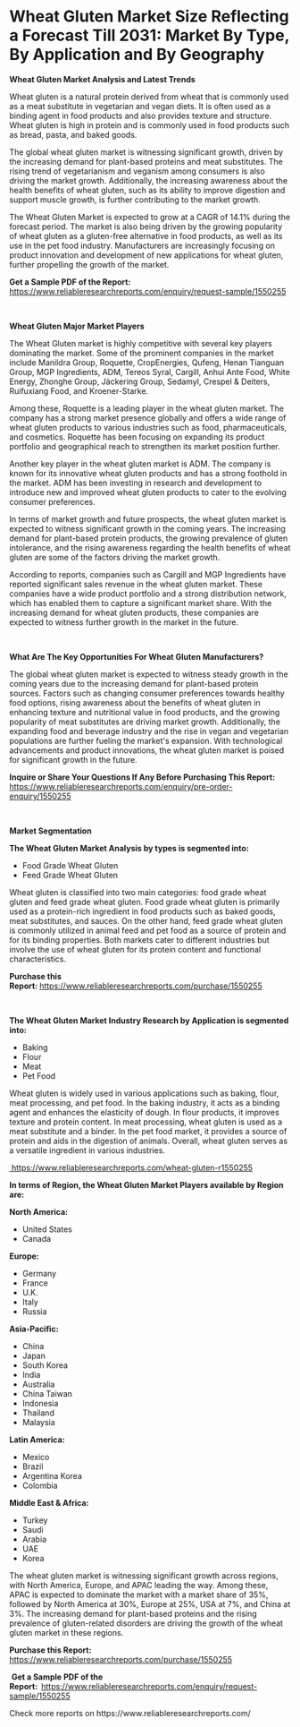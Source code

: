 <p><h1>Wheat Gluten Market Size Reflecting a Forecast Till 2031: Market By Type, By Application and By Geography</h1></p><p><strong>Wheat Gluten Market Analysis and Latest Trends</strong></p>
<p><p>Wheat gluten is a natural protein derived from wheat that is commonly used as a meat substitute in vegetarian and vegan diets. It is often used as a binding agent in food products and also provides texture and structure. Wheat gluten is high in protein and is commonly used in food products such as bread, pasta, and baked goods.</p><p>The global wheat gluten market is witnessing significant growth, driven by the increasing demand for plant-based proteins and meat substitutes. The rising trend of vegetarianism and veganism among consumers is also driving the market growth. Additionally, the increasing awareness about the health benefits of wheat gluten, such as its ability to improve digestion and support muscle growth, is further contributing to the market growth.</p><p>The Wheat Gluten Market is expected to grow at a CAGR of 14.1% during the forecast period. The market is also being driven by the growing popularity of wheat gluten as a gluten-free alternative in food products, as well as its use in the pet food industry. Manufacturers are increasingly focusing on product innovation and development of new applications for wheat gluten, further propelling the growth of the market.</p></p>
<p><strong>Get a Sample PDF of the Report:&nbsp;</strong> <a href="https://www.reliableresearchreports.com/enquiry/request-sample/1550255">https://www.reliableresearchreports.com/enquiry/request-sample/1550255</a></p>
<p>&nbsp;</p>
<p><strong>Wheat Gluten Major Market Players</strong></p>
<p><p>The Wheat Gluten market is highly competitive with several key players dominating the market. Some of the prominent companies in the market include Manildra Group, Roquette, CropEnergies, Qufeng, Henan Tianguan Group, MGP Ingredients, ADM, Tereos Syral, Cargill, Anhui Ante Food, White Energy, Zhonghe Group, Jäckering Group, Sedamyl, Crespel & Deiters, Ruifuxiang Food, and Kroener-Starke.</p><p>Among these, Roquette is a leading player in the wheat gluten market. The company has a strong market presence globally and offers a wide range of wheat gluten products to various industries such as food, pharmaceuticals, and cosmetics. Roquette has been focusing on expanding its product portfolio and geographical reach to strengthen its market position further.</p><p>Another key player in the wheat gluten market is ADM. The company is known for its innovative wheat gluten products and has a strong foothold in the market. ADM has been investing in research and development to introduce new and improved wheat gluten products to cater to the evolving consumer preferences.</p><p>In terms of market growth and future prospects, the wheat gluten market is expected to witness significant growth in the coming years. The increasing demand for plant-based protein products, the growing prevalence of gluten intolerance, and the rising awareness regarding the health benefits of wheat gluten are some of the factors driving the market growth.</p><p>According to reports, companies such as Cargill and MGP Ingredients have reported significant sales revenue in the wheat gluten market. These companies have a wide product portfolio and a strong distribution network, which has enabled them to capture a significant market share. With the increasing demand for wheat gluten products, these companies are expected to witness further growth in the market in the future.</p></p>
<p>&nbsp;</p>
<p><strong>What Are The Key Opportunities For Wheat Gluten Manufacturers?</strong></p>
<p><p>The global wheat gluten market is expected to witness steady growth in the coming years due to the increasing demand for plant-based protein sources. Factors such as changing consumer preferences towards healthy food options, rising awareness about the benefits of wheat gluten in enhancing texture and nutritional value in food products, and the growing popularity of meat substitutes are driving market growth. Additionally, the expanding food and beverage industry and the rise in vegan and vegetarian populations are further fueling the market's expansion. With technological advancements and product innovations, the wheat gluten market is poised for significant growth in the future.</p></p>
<p><strong>Inquire or Share Your Questions If Any Before Purchasing This Report:</strong> <a href="https://www.reliableresearchreports.com/enquiry/pre-order-enquiry/1550255">https://www.reliableresearchreports.com/enquiry/pre-order-enquiry/1550255</a></p>
<p>&nbsp;</p>
<p><strong>Market Segmentation</strong></p>
<p><strong>The Wheat Gluten Market Analysis by types is segmented into:</strong></p>
<p><ul><li>Food Grade Wheat Gluten</li><li>Feed Grade Wheat Gluten</li></ul></p>
<p><p>Wheat gluten is classified into two main categories: food grade wheat gluten and feed grade wheat gluten. Food grade wheat gluten is primarily used as a protein-rich ingredient in food products such as baked goods, meat substitutes, and sauces. On the other hand, feed grade wheat gluten is commonly utilized in animal feed and pet food as a source of protein and for its binding properties. Both markets cater to different industries but involve the use of wheat gluten for its protein content and functional characteristics.</p></p>
<p><strong>Purchase this Report:&nbsp;</strong><a href="https://www.reliableresearchreports.com/purchase/1550255">https://www.reliableresearchreports.com/purchase/1550255</a></p>
<p>&nbsp;</p>
<p><strong>The Wheat Gluten Market Industry Research by Application is segmented into:</strong></p>
<p><ul><li>Baking</li><li>Flour</li><li>Meat</li><li>Pet Food</li></ul></p>
<p><p>Wheat gluten is widely used in various applications such as baking, flour, meat processing, and pet food. In the baking industry, it acts as a binding agent and enhances the elasticity of dough. In flour products, it improves texture and protein content. In meat processing, wheat gluten is used as a meat substitute and a binder. In the pet food market, it provides a source of protein and aids in the digestion of animals. Overall, wheat gluten serves as a versatile ingredient in various industries.</p></p>
<p><a href="https://www.reliableresearchreports.com/wheat-gluten-r1550255">&nbsp;https://www.reliableresearchreports.com/wheat-gluten-r1550255</a></p>
<p><strong>In terms of Region, the Wheat Gluten Market Players available by Region are:</strong></p>
<p>
    <p> <strong> North America: </strong>
        <ul>
            <li>United States</li>
            <li>Canada</li>
        </ul>
        </p> 
    <p> <strong> Europe: </strong>
        <ul>
            <li>Germany</li>
            <li>France</li>
            <li>U.K.</li>
            <li>Italy</li>
            <li>Russia</li>
        </ul>
        </p> 
    <p> <strong> Asia-Pacific: </strong>
        <ul>
            <li>China</li>
            <li>Japan</li>
            <li>South Korea</li>
            <li>India</li>
            <li>Australia</li>
            <li>China Taiwan</li>
            <li>Indonesia</li>
            <li>Thailand</li>
            <li>Malaysia</li>
        </ul>
        </p> 
    <p> <strong> Latin America: </strong>
        <ul>
            <li>Mexico</li>
            <li>Brazil</li>
            <li>Argentina Korea</li>
            <li>Colombia</li>
        </ul>
        </p> 
    <p> <strong> Middle East & Africa: </strong>
        <ul>
            <li>Turkey</li>
            <li>Saudi</li>
            <li>Arabia</li>
            <li>UAE</li>
            <li>Korea</li>
        </ul>
    </p>
    </p>
<p><p>The wheat gluten market is witnessing significant growth across regions, with North America, Europe, and APAC leading the way. Among these, APAC is expected to dominate the market with a market share of 35%, followed by North America at 30%, Europe at 25%, USA at 7%, and China at 3%. The increasing demand for plant-based proteins and the rising prevalence of gluten-related disorders are driving the growth of the wheat gluten market in these regions.</p></p>
<p><strong>Purchase this Report: </strong><a href="https://www.reliableresearchreports.com/purchase/1550255">https://www.reliableresearchreports.com/purchase/1550255</a></p>
<p>&nbsp;<strong>Get a Sample PDF of the Report:&nbsp;&nbsp;</strong><a href="https://www.reliableresearchreports.com/enquiry/request-sample/1550255">https://www.reliableresearchreports.com/enquiry/request-sample/1550255</a></p>
<p><strong></strong></p>
<p>Check more reports on https://www.reliableresearchreports.com/</p>